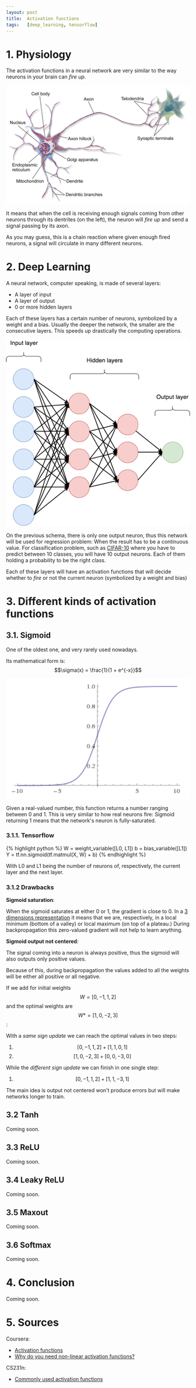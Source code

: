 ```yaml
---
layout: post
title:  Activation functions
tags:   [deep_learning, tensorflow]
---
```


# 1. Physiology

The activation functions in a neural network are very similar to the way neurons
in your brain can *fire up*.

![Structure of a typical neuron](/public/assets/neuron_physiology.png)

It means that when the cell is receiving enough signals coming from other
neurons through its dentrites (on the left), the neuron will *fire up* and send
a signal passing by its axon.

As you may guess, this is a chain reaction where given enough fired neurons, a
signal will circulate in many different neurons.

# 2. Deep Learning 

A neural network, computer speaking, is made of several layers:

- A layer of input
- A layer of output
- 0 or more hidden layers

Each of these layers has a certain number of neurons, symbolized by a weight and
a bias. Usually the deeper the network, the smaller are the consecutive layers.
This speeds up drastically the computing operations.

![A neural network](/public/assets/neural_network.png)

On the previous schema, there is only one output neuron, thus this network will
be used for regression problem: When the result has to be a continuous value.
For classification problem, such as [CIFAR-10](https://www.cs.toronto.edu/~kriz/cifar.html)
where you have to predict between 10 classes, you will have 10 output neurons.
Each of them holding a probability to be the right class.

Each of these layers will have an activation functions that will decide whether
to *fire* or not the current neuron (symbolized by a weight and bias)

# 3. Different kinds of activation functions

## 3.1. Sigmoid

One of the oldest one, and very rarely used nowadays.

Its mathematical form is:
$$\sigma(x) = \frac{1}{1 + e^{-x}}$$

![Sigmoid plot](/public/assets/sigmoid_plot.png)

Given a real-valued number, this function returns a number ranging between 0 and
1.
This is very similar to how real neurons fire: Sigmoid returning 1 means that
the network's neuron is fully-saturated.

### 3.1.1. Tensorflow

{% highlight python %}
W = weight_variable([L0, L1])
b = bias_variable([L1])
Y = tf.nn.sigmoid(tf.matmul(X, W) + b)
{% endhighlight %}

With L0 and L1 being the number of neurons of, respectively, the current layer
and the next layer.

### 3.1.2 Drawbacks

**Sigmoid saturation**:

When the sigmoid saturates at either 0 or 1, the gradient is close to 0. In a
[3 dimensions representation](https://en.wikipedia.org/wiki/Gradient_descent#/media/File:Gradient_ascent_(surface).png)
it means that we are, respectively, in a local minimum (bottom of a valley) or
local maximum (on top of a plateau.) During backpropagation this zero-valued
gradient will not help to learn anything.

**Sigmoid output not centered**:

The signal coming into a neuron is always positive, thus the sigmoid will also
outputs only positive values.

Because of this, during backpropagation the values added to all the weights will
be either all positive or all negative.

If we add for initial weights $$ W = [0, -1, 1, 2]$$ and the optimal weights are
$$ W* = [1, 0, -2, 3]$$:

With a *same sign update* we can reach the optimal values in two steps:

1. $$ [0, -1, 1, 2] + [1, 1, 0, 1]$$
2. $$ [1, 0, -2, 3] + [0, 0, -3, 0]$$

While the *different sign update* we can finish in one single step:

1. $$ [0, -1, 1, 2] + [1, 1, -3, 1]$$

The main idea is output not centered won't produce errors but will make networks
longer to train.

## 3.2 Tanh

Coming soon.

## 3.3 ReLU

Coming soon.

## 3.4 Leaky ReLU

Coming soon.

## 3.5 Maxout

Coming soon.

## 3.6 Softmax

Coming soon.

# 4. Conclusion

Coming soon.

# 5. Sources

Coursera:
- [Activation functions](https://www.coursera.org/learn/neural-networks-deep-learning/lecture/4dDC1/activation-functions)
- [Why do you need non-linear activation functions?](https://www.coursera.org/learn/neural-networks-deep-learning/lecture/OASKH/why-do-you-need-non-linear-activation-functions)

CS231n:
- [Commonly used activation functions](http://cs231n.github.io/neural-networks-1/#actfun)